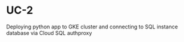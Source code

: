 # UC-2
Deploying python app to GKE cluster and connecting to SQL instance database via Cloud SQL authproxy
